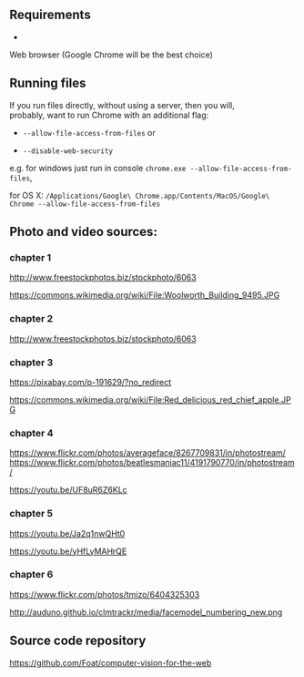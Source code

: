 ## Requirements

*
Web browser (Google Chrome will be the best choice)



## Running files
If you run files directly, without using a server, then you will,  
probably, want to run Chrome with an additional flag:


* `--allow-file-access-from-files` or

* `--disable-web-security`



e.g. for windows just run in console `chrome.exe --allow-file-access-from-files`,  


for OS X: ```/Applications/Google\ Chrome.app/Contents/MacOS/Google\ Chrome --allow-file-access-from-files```



## Photo and video sources:



### chapter 1

http://www.freestockphotos.biz/stockphoto/6063  

https://commons.wikimedia.org/wiki/File:Woolworth_Building_9495.JPG



### chapter 2

http://www.freestockphotos.biz/stockphoto/6063



### chapter 3

https://pixabay.com/p-191629/?no_redirect  

https://commons.wikimedia.org/wiki/File:Red_delicious_red_chief_apple.JPG



### chapter 4

https://www.flickr.com/photos/averageface/8267709831/in/photostream/  
https://www.flickr.com/photos/beatlesmaniac11/4191790770/in/photostream/  

https://youtu.be/UF8uR6Z6KLc



### chapter 5

https://youtu.be/Ja2q1nwQHt0  

https://youtu.be/yHfLyMAHrQE



### chapter 6

https://www.flickr.com/photos/tmizo/6404325303  

http://auduno.github.io/clmtrackr/media/facemodel_numbering_new.png

## Source code repository

https://github.com/Foat/computer-vision-for-the-web
